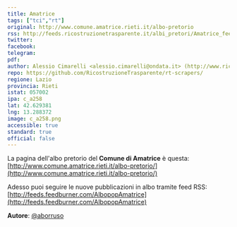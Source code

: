 ```yaml
---
title: Amatrice
tags: ["tci","rt"]
original: http://www.comune.amatrice.rieti.it/albo-pretorio
rss: http://feeds.ricostruzionetrasparente.it/albi_pretori/Amatrice_feed.xml
twitter:
facebook:
telegram:
pdf:
author: Alessio Cimarelli <alessio.cimarelli@ondata.it> (http://www.ricostruzionetrasparente.it)
repo: https://github.com/RicostruzioneTrasparente/rt-scrapers/
regione: Lazio
provincia: Rieti
istat: 057002
ipa: c_a258
lat: 42.629381
lng: 13.288372
image: c_a258.png
accessible: true
standard: true
official: false
---
```


La pagina dell'albo pretorio del **Comune di Amatrice** è questa: [http://www.comune.amatrice.rieti.it/albo-pretorio/](http://www.comune.amatrice.rieti.it/albo-pretorio/)

Adesso puoi seguire le nuove pubblicazioni in albo tramite feed RSS: [http://feeds.feedburner.com/AlbopopAmatrice](http://feeds.feedburner.com/AlbopopAmatrice)


**Autore**: [@aborruso](https://twitter.com/aborruso)
